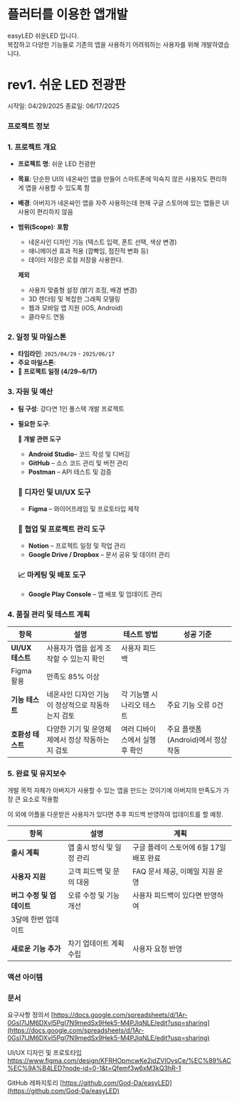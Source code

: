 # 플러터를 이용한 앱개발
easyLED 쉬운LED 입니다.<br>
복잡하고 다양한 기능들로 기존의 앱을 사용하기 어려워하는 사용자를 위해 개발하였습니다.

# rev1. 쉬운 LED 전광판

시작일: 04/29/2025
종료일: 06/17/2025

### 프로젝트 정보

### **1. 프로젝트 개요**

- **프로젝트 명**:  쉬운 LED 전광판
- **목표**: 
단순한 UI의 네온싸인 앱을 만들어 스마트폰에 익숙지 않은 사용자도 편리하게 앱을 사용할 수 있도록 함
- **배경**: 
아버지가 네온싸인 앱을 자주 사용하는데 현재 구글 스토어에 있는 앱들은 UI 사용이 편리하지 않음
- **범위(Scope)**: 
**포함**
    - 네온사인 디자인 기능 (텍스트 입력, 폰트 선택, 색상 변경)
    - 애니메이션 효과 적용 (깜빡임, 점진적 변화 등)
    - 데이터 저장은 로컬 저장을 사용한다.
    
    **제외** 
    
    - 사용자 맞춤형 설정 (밝기 조정, 배경 변경)
    - 3D 렌더링 및 복잡한 그래픽 모델링
    - 웹과 모바일 앱 지원 (iOS, Android)
    - 클라우드 연동

### **2. 일정 및 마일스톤**

- **타임라인**:  `2025/04/29` - `2025/06/17`
- **주요 마일스톤**:
- **📅 프로젝트 일정 (4/29~6/17)**

### **3. 자원 및 예산**

- **팀 구성**:  강다연 1인 풀스택 개발 프로젝트
- **필요한 도구**:
    
    **📌 개발 관련 도구**
    
    - **Android Studio**– 코드 작성 및 디버깅
    - **GitHub** – 소스 코드 관리 및 버전 관리
    - **Postman** – API 테스트 및 검증
    
    ### **🎨 디자인 및 UI/UX 도구**
    
    - **Figma** – 와이어프레임 및 프로토타입 제작
    
    ### **🤝 협업 및 프로젝트 관리 도구**
    
    - **Notion**  – 프로젝트 일정 및 작업 관리
    - **Google Drive / Dropbox** – 문서 공유 및 데이터 관리
    
    ### **📈 마케팅 및 배포 도구**
    
    - **Google Play Console** – 앱 배포 및 업데이트 관리

### **4. 품질 관리 및 테스트 계획**

| 항목 | 설명 | 테스트 방법 | 성공 기준 |
| --- | --- | --- | --- |
| **UI/UX 테스트** | 사용자가 앱을 쉽게 조작할 수 있는지 확인 | 사용자 피드백
Figma 활용 | 만족도 85% 이상 |
| **기능 테스트** | 네온사인 디자인 기능이 정상적으로 작동하는지 검토 | 각 기능별 시나리오 테스트 | 주요 기능 오류 0건 |
| **호환성 테스트** | 다양한 기기 및 운영체제에서 정상 작동하는지 검토 | 여러 디바이스에서 실행 후 확인 | 주요 플랫폼(Android)에서 정상 작동 |

### **5. 완료 및 유지보수**

개발 목적 자체가 아버지가 사용할 수 있는 앱을 만드는 것이기에 아버지의 만족도가 가장 큰 요소로 작용함

이 외에 어플을 다운받은 사용자가 있다면 추후 피드백 반영하여 업데이트를 할 예정.

| 항목 | 설명 | 계획 |
| --- | --- | --- |
| **출시 계획** | 앱 출시 방식 및 일정 관리 | 구글 플레이 스토어에 6월 17일 배포 완료 |
| **사용자 지원** | 고객 피드백 및 문의 대응 | FAQ 문서 제공, 이메일 지원 운영 |
| **버그 수정 및 업데이트** | 오류 수정 및 기능 개선 | 사용자 피드백이 있다면 반영하여 
3달에 한번 업데이트 |
| **새로운 기능 추가** | 차기 업데이트 계획 수립 | 사용자 요청 반영 |

### 액션 아이템

### 문서

요구사항 정의서
[https://docs.google.com/spreadsheets/d/1Ar-0GsI7lJM6DXvI5PgI7N9medSx9Hek5-M4PJlqNLE/edit?usp=sharing](https://docs.google.com/spreadsheets/d/1Ar-0GsI7lJM6DXvI5PgI7N9medSx9Hek5-M4PJlqNLE/edit?usp=sharing)

UI/UX 디자인 및 프로토타입
https://www.figma.com/design/KFRHOpmcwKe2jdZVIOvsCe/%EC%89%AC%EC%9A%B4LED?node-id=0-1&t=Qfemf3w6xM3kQ3hR-1

GitHub 레파지토리
[https://github.com/God-Da/easyLED](https://github.com/God-Da/easyLED)
